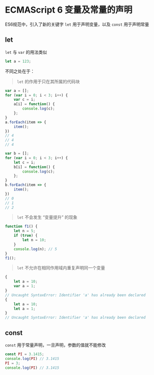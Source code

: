 # ECMAScript 6 变量及常量的声明

ES6规范中，引入了新的关键字 `let` 用于声明变量，以及 `const` 用于声明常量

## let

`let` 与 `var` 的用法类似

```js
let a = 123;
```

不同之处在于：

> `let` 的作用于只在其所属的代码块

```js
var a = [];
for (var i = 0; i < 3; i++) {
    var c = i;
    a[i] = function() {
        console.log(c);
    };
}
a.forEach(item => {
    item();
})
// 4
// 4
// 4

var b = [];
for (var i = 0; i < 3; i++) {
    let c = i;
    b[i] = function() {
        console.log(c);
    };
}
b.forEach(item => {
    item();
})
// 0
// 1
// 2
```

> `let` 不会发生 “变量提升” 的现象

```js
function f1() {
    let n = 5;
    if (true) {
        let n = 10;
    }
    console.log(n); // 5
}
f1();
```

> `let` 不允许在相同作用域内重复声明同一个变量

```js
{
    let a = 10;
    var a = 1;
}
// Uncaught SyntaxError: Identifier 'a' has already been declared
{
    let a = 10;
    let a = 1;
}
// Uncaught SyntaxError: Identifier 'a' has already been declared
```

## const

`const` 用于常量声明，一旦声明，参数的值就不能修改

```js
const PI = 3.1415;
console.log(PI) // 3.1415
PI = 3;
console.log(PI) // 3.1415
```



